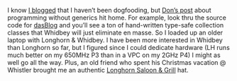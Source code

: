 I know [I
blogged](http://devhawk.net/2003/12/22/focusing-on-the-now/)
that I haven’t been dogfooding, but [Don’s
post](http://www.gotdotnet.com/team/dbox/default.aspx?key=2004-01-01T11:26:43Z)
about programming without generics hit home. For example, look thru the
source code for [dasBlog](http://dasblog.net) and you’ll see a ton of
hand-written type-safe collection classes that Whidbey will just
eliminate en masse. So I loaded up an older laptop with Longhorn &
Whidbey. I have been more interested in Whidbey than Longhorn so far,
but I figured since I could dedicate hardware (LH runs much better on my
650MHz P3 than in a VPC on my 2GHz P4) I might as well go all the way.
Plus, an old friend who spent his Christmas vacation @ Whistler brought
me an authentic [Longhorn Saloon & Grill](http://www.longhornsaloon.ca/)
hat.
